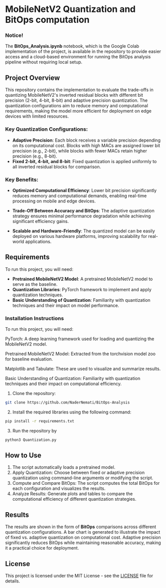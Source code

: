 # MobileNetV2 Quantization and BitOps computation


### Notice!

The **BitOps_Analysis.ipynb** notebook, which is the Google Colab implementation of the project, is available in the repository to provide easier access and a cloud-based environment for running the BitOps analysis pipeline without requiring local setup.

## Project Overview

This repository contains the implementation to evaluate the trade-offs in quantizing MobileNetV2's inverted residual blocks with different bit precision (2-bit, 4-bit, 8-bit) and adaptive precision quantization. The quantization configurations aim to reduce memory and computational requirements, making the model more efficient for deployment on edge devices with limited resources.

### Key Quantization Configurations:
- **Adaptive Precision**: Each block receives a variable precision depending on its computational cost. Blocks with high MACs are assigned lower bit precision (e.g., 2-bit), while blocks with fewer MACs retain higher precision (e.g., 8-bit).
- **Fixed 2-bit, 4-bit, and 8-bit**: Fixed quantization is applied uniformly to all inverted residual blocks for comparison.

### Key Benefits:
- **Optimized Computational Efficiency**: Lower bit precision significantly reduces memory and computational demands, enabling real-time processing on mobile and edge devices.

- **Trade-Off Between Accuracy and BitOps**: The adaptive quantization strategy ensures minimal performance degradation while achieving significant efficiency gains.

- **Scalable and Hardware-Friendly**: The quantized model can be easily deployed on various hardware platforms, improving scalability for real-world applications.

## Requirements

To run this project, you will need:
- **Pretrained MobileNetV2 Model**: A pretrained MobileNetV2 model to serve as the baseline.
- **Quantization Libraries**: PyTorch framework to implement and apply quantization techniques.
- **Basic Understanding of Quantization**: Familiarity with quantization techniques and their impact on model performance.

### Installation Instructions
To run this project, you will need:

PyTorch: A deep learning framework used for loading and quantizing the MobileNetV2 model.

Pretrained MobileNetV2 Model: Extracted from the torchvision model zoo for baseline evaluation.

Matplotlib and Tabulate: These are used to visualize and summarize results.

Basic Understanding of Quantization: Familiarity with quantization techniques and their impact on computational efficiency.
1. Clone the repository:

```bash
git clone https://github.com/NaderNemati/BitOps-Analysis
```

2. Install the required libraries using the following command:

```bash
pip install -r requirements.txt
```

3. Run the repository by

```bash
python3 Quantization.py
```

## How to Use

1. The script automatically loads a pretrained model.
2. Apply Quantization: Choose between fixed or adaptive precision quantization using command-line arguments or modifying the script.
3. Compute and Compare BitOps: The script computes the total BitOps for each configuration and visualizes the results.
4. Analyze Results: Generate plots and tables to compare the computational efficiency of different quantization strategies.

## Results

The results are shown in the form of **BitOps** comparisons across different quantization configurations. A bar chart is generated to illustrate the impact of fixed vs. adaptive quantization on computational cost. Adaptive precision significantly reduces BitOps while maintaining reasonable accuracy, making it a practical choice for deployment.

## License

This project is licensed under the MIT License - see the [LICENSE](LICENSE) file for details.


